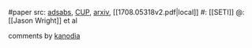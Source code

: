 #paper 
src: [adsabs](https://ui.adsabs.harvard.edu/abs/2018IJAsB..17..177W/abstract), [CUP](https://www.cambridge.org/core/journals/international-journal-of-astrobiology/article/abs/visions-of-human-futures-in-space-and-seti/FAE7433E55B26DC162DF888F9628558D), [arxiv](https://arxiv.org/abs/1708.05318v2), [[1708.05318v2.pdf|local]] 
#: [[SETI]] 
@: [[Jason Wright]] et al

comments by [kanodia](https://sites.psu.edu/seticourse/2018/02/02/direct-dark-matter-detection-is-not-analogous-to-seti/) 
